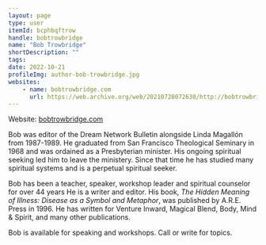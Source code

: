 ```yaml
---
layout: page
type: user
itemId: bcphbqftrow
handle: bobtrowbridge
name: "Bob Trowbridge"
shortDescription: ""
tags:
date: 2022-10-21
profileImg: author-bob-trowbridge.jpg
websites:
    - name: bobtrowbridge.com
      url: https://web.archive.org/web/20210728072630/http://bobtrowbridge.com/about.html
---
```


Website: [bobtrowbridge.com](https://web.archive.org/web/20210728072630/http://bobtrowbridge.com/about.html)

Bob was editor of the Dream Network Bulletin alongside Linda Magallón from 1987-1989. He graduated from San Francisco Theological Seminary in 1968 and was ordained as a Presbyterian minister. His ongoing spiritual seeking led him to leave the ministery. Since that time he has studied many spiritual systems and is a perpetual spiritual seeker.

Bob has been a teacher, speaker, workshop leader and spiritual counselor for over 44 years He is a writer and editor. His book, _The Hidden Meaning of Illness: Disease as a Symbol and Metaphor_, was published by A.R.E. Press in 1996. He has written for Venture Inward, Magical Blend, Body, Mind & Spirit, and many other publications.

Bob is available for speaking and workshops. Call or write for topics.

